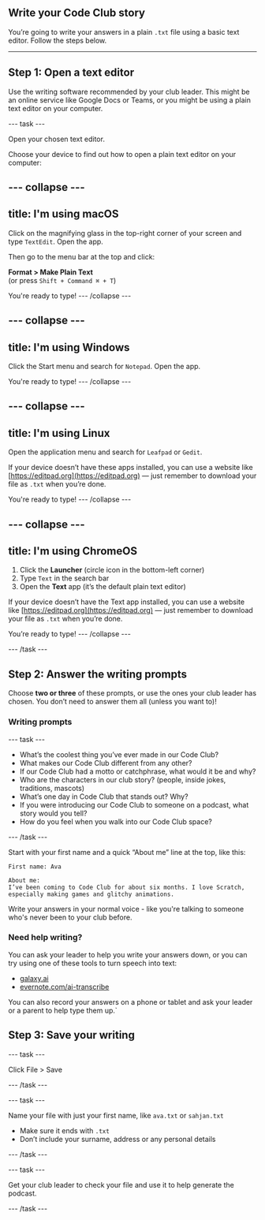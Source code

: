 ## Write your Code Club story

You’re going to write your answers in a plain `.txt` file using a basic text editor. Follow the steps below.

---

## Step 1: Open a text editor

Use the writing software recommended by your club leader. This might be an online service like Google Docs or Teams, or you might be using a plain text editor on your computer.

--- task ---

Open your chosen text editor.


Choose your device to find out how to open a plain text editor on your computer:

--- collapse ---
---
title: I'm using macOS
---

Click on the magnifying glass in the top-right corner of your screen and type `TextEdit`. Open the app.

Then go to the menu bar at the top and click:

**Format > Make Plain Text**  
(or press `Shift + Command ⌘ + T`)

You're ready to type!
--- /collapse ---

--- collapse ---
---
title: I'm using Windows
---

Click the Start menu and search for `Notepad`. Open the app.

You're ready to type!
--- /collapse ---

--- collapse ---
---
title: I'm using Linux
---

Open the application menu and search for `Leafpad` or `Gedit`.

If your device doesn’t have these apps installed, you can use a website like [https://editpad.org](https://editpad.org) — just remember to download your file as `.txt` when you’re done.

You're ready to type!
--- /collapse ---

--- collapse ---
---
title: I'm using ChromeOS
---

1. Click the **Launcher** (circle icon in the bottom-left corner)
2. Type `Text` in the search bar
3. Open the **Text** app (it’s the default plain text editor)

If your device doesn’t have the Text app installed, you can use a website like [https://editpad.org](https://editpad.org) — just remember to download your file as `.txt` when you’re done.

You’re ready to type!
--- /collapse ---

--- /task ---


## Step 2: Answer the writing prompts

Choose **two or three** of these prompts, or use the ones your club leader has chosen. You don’t need to answer them all (unless you want to)!

### Writing prompts
--- task ---

* What’s the coolest thing you’ve ever made in our Code Club?
* What makes our Code Club different from any other?
* If our Code Club had a motto or catchphrase, what would it be and why?
* Who are the characters in our club story? (people, inside jokes, traditions, mascots)
* What’s one day in Code Club that stands out? Why?
* If you were introducing our Code Club to someone on a podcast, what story would you tell?
* How do you feel when you walk into our Code Club space?

--- /task ---

Start with your first name and a quick “About me” line at the top, like this:

```text
First name: Ava

About me:
I’ve been coming to Code Club for about six months. I love Scratch, 
especially making games and glitchy animations.
```

Write your answers in your normal voice - like you're talking to someone who's never been to your club before.

### Need help writing?
You can ask your leader to help you write your answers down, or you can try using one of these tools to turn speech into text:

- [galaxy.ai](https://galaxy.ai/ai-transcription)
- [evernote.com/ai-transcribe](https://evernote.com/ai-transcribe)

You can also record your answers on a phone or tablet and ask your leader or a parent to help type them up.`


## Step 3: Save your writing

--- task ---

Click File > Save

--- /task ---

--- task ---

Name your file with just your first name, like `ava.txt` or `sahjan.txt`

- Make sure it ends with `.txt`
- Don’t include your surname, address or any personal details

--- /task ---

--- task ---

Get your club leader to check your file and use it to help generate the podcast.

--- /task ---
